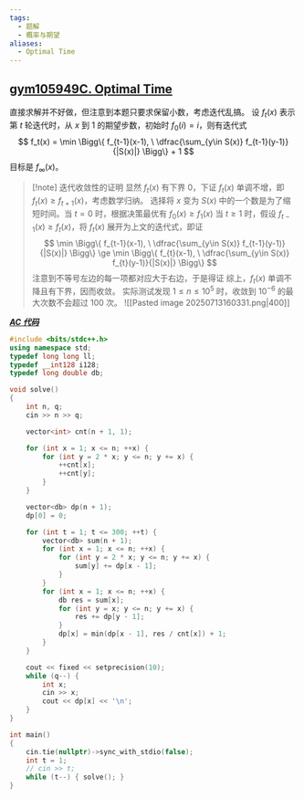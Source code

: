 ```yaml
---
tags:
  - 题解
  - 概率与期望
aliases:
  - Optimal Time
---
```

## [gym105949C. Optimal Time](https://codeforces.com/gym/105949/problem/C)

直接求解并不好做，但注意到本题只要求保留小数，考虑迭代乱搞。
设 $f_t(x)$ 表示第 $t$ 轮迭代时，从 $x$ 到 $1$ 的期望步数，初始时 $f_0(i)=i$，则有迭代式
$$
f_t(x) = \min \Bigg\{ f_{t-1}(x-1), \ \dfrac{\sum_{y\in S(x)} f_{t-1}(y-1)}{|S(x)|} \Bigg\} + 1
$$
目标是 $f_\infty(x)$。

> [!note] 迭代收敛性的证明
> 显然 $f_t(x)$ 有下界 $0$，下证 $f_t(x)$ 单调不增，即 $f_{t}(x)\ge f_{t+1}(x)$，考虑数学归纳。
> 选择将 $x$ 变为 $S(x)$ 中的一个数是为了缩短时间。当 $t=0$ 时，根据决策最优有 $f_{0}(x)\ge f_1(x)$
> 当 $t\ge 1$ 时，假设 $f_{t-1}(x)\ge f_{t}(x)$，将 $f_t(x)$ 展开为上文的迭代式，即证
> $$
> \min \Bigg\{ f_{t-1}(x-1), \ \dfrac{\sum_{y\in S(x)} f_{t-1}(y-1)}{|S(x)|} \Bigg\} 
> \ge \min \Bigg\{ f_{t}(x-1), \ \dfrac{\sum_{y\in S(x)} f_{t}(y-1)}{|S(x)|} \Bigg\} 
> $$
> 注意到不等号左边的每一项都对应大于右边，于是得证
> 综上，$f_t(x)$ 单调不降且有下界，因而收敛。
> 实际测试发现 $1\le n\le 10^5$ 时，收敛到 $10^{-6}$ 的最大次数不会超过 $100$ 次。
> ![[Pasted image 20250713160331.png|400]]

[***AC 代码***](https://codeforces.com/gym/105949/submission/328746857)

```cpp
#include <bits/stdc++.h>
using namespace std;
typedef long long ll;
typedef __int128 i128;
typedef long double db;

void solve()
{
	int n, q;
	cin >> n >> q;

    vector<int> cnt(n + 1, 1);

    for (int x = 1; x <= n; ++x) {
        for (int y = 2 * x; y <= n; y += x) {
            ++cnt[x];
            ++cnt[y];
        }
    }

    vector<db> dp(n + 1);
    dp[0] = 0;

    for (int t = 1; t <= 300; ++t) {
        vector<db> sum(n + 1);
        for (int x = 1; x <= n; ++x) {
            for (int y = 2 * x; y <= n; y += x) {
                sum[y] += dp[x - 1];
            }
        } 
        for (int x = 1; x <= n; ++x) {
            db res = sum[x];
            for (int y = x; y <= n; y += x) {
                res += dp[y - 1];
            }
            dp[x] = min(dp[x - 1], res / cnt[x]) + 1;
        }
    }

    cout << fixed << setprecision(10);
    while (q--) {
        int x;
        cin >> x;
        cout << dp[x] << '\n';
    }
}

int main()
{
	cin.tie(nullptr)->sync_with_stdio(false);
	int t = 1;
	// cin >> t;
	while (t--) { solve(); }
}
```

